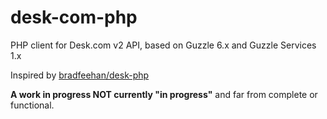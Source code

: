 # desk-com-php
PHP client for Desk.com v2 API, based on Guzzle 6.x and Guzzle Services 1.x

Inspired by [bradfeehan/desk-php](https://github.com/bradfeehan/desk-php)

**A work in progress __NOT__ currently "in progress"** and far from complete or functional.
